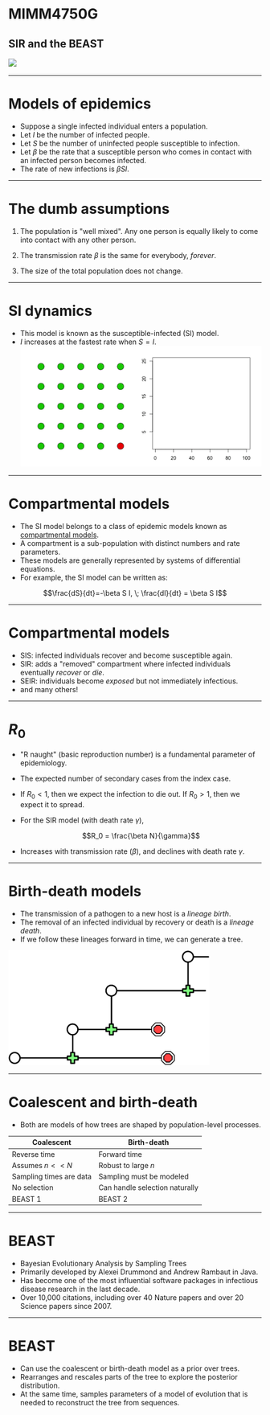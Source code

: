 # MIMM4750G
## SIR and the BEAST

![](https://imgs.xkcd.com/comics/outbreak.png)

---

# Models of epidemics

* Suppose a single infected individual enters a population.
* Let $I$ be the number of infected people.
* Let $S$ be the number of uninfected people susceptible to infection.
* Let $\beta$ be the rate that a susceptible person who comes in contact with an infected person becomes infected.
* The rate of new infections is $\beta S I$.

---

# The dumb assumptions

1. The population is "well mixed".  Any one person is equally likely to come into contact with any other person.

2. The transmission rate $\beta$ is the same for everybody, *forever*.

3. The size of the total population does not change.

---

# SI dynamics

* This model is known as the susceptible-infected (SI) model.
* $I$ increases at the fastest rate when $S=I$.
![](/img/SI-animate.gif)

---

# Compartmental models

* The SI model belongs to a class of epidemic models known as [compartmental models](https://en.wikipedia.org/wiki/Compartmental_models_in_epidemiology).
* A compartment is a sub-population with distinct numbers and rate parameters.
* These models are generally represented by systems of differential equations.
* For example, the SI model can be written as:

$$\frac{dS}{dt}=-\beta S I, \; \frac{dI}{dt} = \beta S I$$

---

# Compartmental models

* SIS: infected individuals recover and become susceptible again.
* SIR: adds a "removed" compartment where infected individuals eventually *recover* or *die*.
* SEIR: individuals become *exposed* but not immediately infectious.
* and many others!

---

# $R_0$

* "R naught" (basic reproduction number) is a fundamental parameter of epidemiology.
* The expected number of secondary cases from the index case.
* If $R_0<1$, then we expect the infection to die out.  If $R_0>1$, then we expect it to spread.
* For the SIR model (with death rate $\gamma$), 

  $$R_0 = \frac{\beta N}{\gamma}$$
  
* Increases with transmission rate ($\beta$), and declines with death rate $\gamma$.

---

# Birth-death models

* The transmission of a pathogen to a new host is a *lineage birth*.
* The removal of an infected individual by recovery or death is a *lineage death*.
* If we follow these lineages forward in time, we can generate a tree.

<img src="/img/birth-death.png" width="400px"/>

---

# Coalescent and birth-death

* Both are models of how trees are shaped by population-level processes.

| Coalescent | Birth-death |
|------------|-------------|
| Reverse time | Forward time |
| Assumes $n<<N$ | Robust to large $n$ |
| Sampling times are data | Sampling must be modeled |
| No selection | Can handle selection naturally |
| BEAST 1 | BEAST 2 |

---

# BEAST

* Bayesian Evolutionary Analysis by Sampling Trees
* Primarily developed by Alexei Drummond and Andrew Rambaut in Java.
* Has become one of the most influential software packages in infectious disease research in the last decade.
* Over 10,000 citations, including over 40 Nature papers and over 20 Science papers since 2007.

---

# BEAST

* Can use the coalescent or birth-death model as a prior over trees.
* Rearranges and rescales parts of the tree to explore the posterior distribution.
* At the same time, samples parameters of a model of evolution that is needed to reconstruct the tree from sequences.




